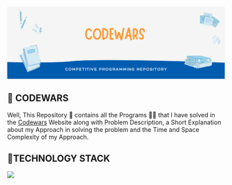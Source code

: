 <img src="IMG/banner.png" />

<h2> 📝 CODEWARS </h1>
<p> Well, This Repository 📓 contains all the Programs 👨‍💻 that I have solved in the <a href="https://www.codewars.com/users/ajai_qmar">Codewars</a> Website along with Problem Description, a Short Explanation about my Approach in solving the problem and the Time and Space Complexity of my Approach. </p>

<h2> 📱TECHNOLOGY STACK </h2>

<a href="https://www.python.org/doc/"><img src="https://img.shields.io/badge/Python-%20-blue" /></a>
